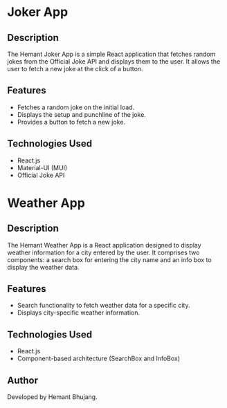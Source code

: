 # Joker App

## Description
The Hemant Joker App is a simple React application that fetches random jokes from the Official Joke API and displays them to the user. It allows the user to fetch a new joke at the click of a button.

## Features
- Fetches a random joke on the initial load.
- Displays the setup and punchline of the joke.
- Provides a button to fetch a new joke.

## Technologies Used
- React.js
- Material-UI (MUI)
- Official Joke API


# Weather App

## Description
The Hemant Weather App is a React application designed to display weather information for a city entered by the user. It comprises two components: a search box for entering the city name and an info box to display the weather data.

## Features
- Search functionality to fetch weather data for a specific city.
- Displays city-specific weather information.

## Technologies Used
- React.js
- Component-based architecture (SearchBox and InfoBox)

## Author
Developed by Hemant Bhujang.

